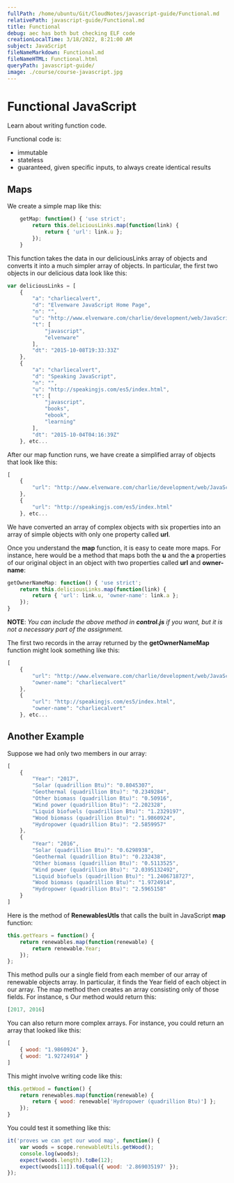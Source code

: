 ```yaml
---
fullPath: /home/ubuntu/Git/CloudNotes/javascript-guide/Functional.md
relativePath: javascript-guide/Functional.md
title: Functional
debug: aec has both but checking ELF code
creationLocalTime: 3/18/2022, 8:21:00 AM
subject: JavaScript
fileNameMarkdown: Functional.md
fileNameHTML: Functional.html
queryPath: javascript-guide/
image: ./course/course-javascript.jpg
---
```


<!-- toc -->
<!-- tocstop -->

# Functional JavaScript

Learn about writing function code.

Functional code is:

- immutable
- stateless
- guaranteed, given specific inputs, to always create identical results

## Maps

We create a simple map like this:

```javascript
	getMap: function() { 'use strict';
		return this.deliciousLinks.map(function(link) {
			return { 'url': link.u };
		});
	}
```

This function takes the data in our deliciousLinks array of objects and converts it into a much simpler array of objects. In particular, the first two objects in our delicious data look like this:

```javascript
var deliciousLinks = [
	{
		"a": "charliecalvert",
		"d": "Elvenware JavaScript Home Page",
		"n": "",
		"u": "http://www.elvenware.com/charlie/development/web/JavaScript/",
		"t": [
			"javascript",
			"elvenware"
		],
		"dt": "2015-10-08T19:33:33Z"
	},
	{
		"a": "charliecalvert",
		"d": "Speaking JavaScript",
		"n": "",
		"u": "http://speakingjs.com/es5/index.html",
		"t": [
			"javascript",
			"books",
			"ebook",
			"learning"
		],
		"dt": "2015-10-04T04:16:39Z"
	}, etc...
```

After our map function runs, we have create a simplified array of objects that look like this:

```javascript
[
    {
        "url": "http://www.elvenware.com/charlie/development/web/JavaScript/"
    },
    {
        "url": "http://speakingjs.com/es5/index.html"
    }, etc...
```

We have converted an array of complex objects with six properties into an array of simple objects with only one property called **url**.

Once you understand the **map** function, it is easy to ceate more maps. For instance, here would be a method that maps both the **u** and the **a** properties of our original object in an object with two properties called **url** and **owner-name**:

```javascript
getOwnerNameMap: function() { 'use strict';
    return this.deliciousLinks.map(function(link) {
        return { 'url': link.u, 'owner-name': link.a };
    });
}
```

**NOTE**: *You can include the above method in **control.js** if you want, but it is not a necessary part of the assignment.*

The first two records in the array returned by the **getOwnerNameMap** function might look something like this:

```javascript
[
    {
        "url": "http://www.elvenware.com/charlie/development/web/JavaScript/",
        "owner-name": "charliecalvert"
    },
    {
        "url": "http://speakingjs.com/es5/index.html",
        "owner-name": "charliecalvert"
    }, etc...
```

## Another Example

Suppose we had only two members in our array:

```javascript
[
    {
        "Year": "2017",
        "Solar (quadrillion Btu)": "0.8045307",
        "Geothermal (quadrillion Btu)": "0.2349284",
        "Other biomass (quadrillion Btu)": "0.50916",
        "Wind power (quadrillion Btu)": "2.202328",
        "Liquid biofuels (quadrillion Btu)": "1.2329197",
        "Wood biomass (quadrillion Btu)": "1.9860924",
        "Hydropower (quadrillion Btu)": "2.5859957"
    },
    {
        "Year": "2016",
        "Solar (quadrillion Btu)": "0.6298938",
        "Geothermal (quadrillion Btu)": "0.232438",
        "Other biomass (quadrillion Btu)": "0.5113525",
        "Wind power (quadrillion Btu)": "2.0395132492",
        "Liquid biofuels (quadrillion Btu)": "1.2406718727",
        "Wood biomass (quadrillion Btu)": "1.9724914",
        "Hydropower (quadrillion Btu)": "2.5965158"
    }
]
```

Here is the method of **RenewablesUtls** that calls the built in JavaScript **map** function:

```javascript
this.getYears = function() {
    return renewables.map(function(renewable) {
        return renewable.Year;
    });
};
```

This method pulls our a single field from each member of our array of renewable objects array. In particular, it finds the Year field of each object in our array. The map method then creates an array consisting only of those fields. For instance, s
Our method would return this:

```javascript
[2017, 2016]
```

You can also return more complex arrays. For instance, you could return an array that looked like this:

```javascript
[
    { wood: "1.9860924" },
    { wood: "1.92724914" }
]
```

This might involve writing code like this:

```javascript
this.getWood = function() {
	return renewables.map(function(renewable) {
	    return { wood: renewable['Hydropower (quadrillion Btu)'] };
	});
}
```

You could test it something like this:

```javascript
it('proves we can get our wood map', function() {
    var woods = scope.renewableUtils.getWood();
    console.log(woods);
    expect(woods.length).toBe(12);
    expect(woods[11]).toEqual({ wood: '2.869035197' });
});
```
